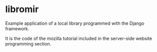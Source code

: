 # libromir
Example application of a local library programmed with the Django framework.

It is the code of the mozilla tutorial included in the server-side website programming section.

